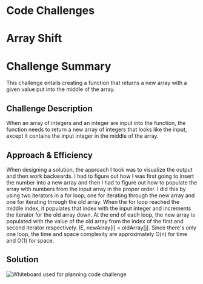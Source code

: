 # Code Challenges

# Array Shift
# Challenge Summary
This challenge entails creating a function that returns a new array with a given value put into the middle of the array.

## Challenge Description
When an array of integers and an integer are input into the function, the function needs to return a new array of integers that looks like the input, except it contains the input integer in the middle of the array.

## Approach & Efficiency
When designing a solution, the approach I took was to visualize the output and then work backwards. I had to figure out how I was first going to insert the number into a new array and then I had to figure out how to populate the array with numbers from the input array in the proper order. I did this by using two iterators in a for loop; one for iterating through the new array and one for iterating through the old array. When the for loop reached the middle index, it populates that index with the input integer and increments the iterator for the old array down. At the end of each loop, the new array is populated with the value of the old array from the index of the first and second iterator respectively. IE, newArray[i] = oldArray[j]. Since there's only one loop, the time and space complexity are approximately O(n) for time and O(1) for space.

## Solution
![Whiteboard used for planning code challenge]()

